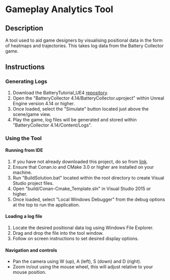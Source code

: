 # Gameplay Analytics Tool

## Description
A tool used to aid game designers by visualising positional data in the form of heatmaps and trajectories.  This takes log data from the Battery Collector game.

## Instructions
### Generating Logs
1. Download the BatteryTutorial_UE4 [repository](https://github.com/necronDOW/BatteryTutorial_UE4 "repository").
2. Open the "BatteryCollector 4.14/BatteryCollector.uproject" within Unreal Engine version 4.14 or higher.
3. Once loaded, select the "Simulate" button located just above the scene/game view.
4. Play the game, log files will be generated and stored within "BatteryCollector 4.14/Content/Logs".

### Using the Tool
#### Running from IDE
1. If you have not already downloaded this project, do so from [link](https://github.com/necronDOW/Conan-CMake_Template "here").
2. Ensure that Conan.io and CMake 3.0 or higher are installed on your machine.
3. Run "BuildSolution.bat" located within the root directory to create Visual Studio project files.
4. Open "build/Conan-Cmake_Template.sln" in Visual Studio 2015 or higher.
5. Once loaded, select "Local Windows Debugger" from the debug options at the top to run the application.

#### Loading a log file
1. Locate the desired positional data log using Windows File Explorer.
2. Drag and drop the file into the tool window.
3. Follow on screen instructions to set desired display options.

#### Navigation and controls
* Pan the camera using W (up), A (left), S (down) and D (right).
* Zoom in/out using the mouse wheel, this will adjust relative to your mouse position.